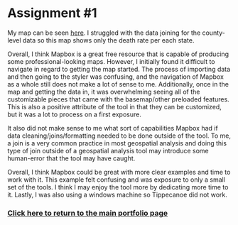 # **Assignment #1**
My map can be seen [here](https://api.mapbox.com/styles/v1/tburandt/ck8ncg74a19ry1inr2g1bfdmv.html?fresh=true&title=view&access_token=pk.eyJ1IjoidGJ1cmFuZHQiLCJhIjoiY2s3dzk5ZW1iMDF6eTNscXE5ODIxaWY0aSJ9.3zdKt_5g_FznAD8eAnAFEA#4/39.2/-92.98). I struggled with the data joining for the county-level data so this map shows only the death rate per each state. 

Overall, I think Mapbox is a great free resource that is capable of producing some professional-looking maps. However, I initially found it difficult to navigate in regard to getting the map started. The process of importing data and then going to the styler was confusing, and the navigation of Mapbox as a whole still does not make a lot of sense to me. Additionally, once in the map and getting the data in, it was overwhelming seeing all of the customizable pieces that came with the basemap/other preloaded features. This is also a positive attribute of the tool in that they can be customized, but it was a lot to process on a first exposure.

It also did not make sense to me what sort of capabilities Mapbox had if data cleaning/joins/formatting needed to be done outside of the tool. To me, a join is a very common practice in most geospatial analysis and doing this type of join outside of a geospatial analysis tool may introduce some human-error that the tool may have caught.

Overall, I think Mapbox could be great with more clear examples and time to work with it. This example felt confusing and was exposure to only a small set of the tools. I think I may enjoy the tool more by dedicating more time to it. Lastly, I was also using a windows machine so Tippecanoe did not work. 

### [Click here to return to the main portfolio page](https://tburandt01.github.io/TaylorBurandt_AdvancedGIS/)
